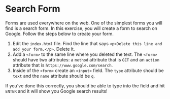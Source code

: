 # Search Form

Forms are used everywhere   on the web. One of the simplest forms you will find is a search form. In this exercise, you will create a form to search on Google. Follow the steps below to create your form.

1. Edit the `index.html` file. Find the line that says `<p>Delete this line and add your form.</p>`. Delete it.
2. Add a `<form>` to the same line where you deleted the text. The `<form>` should have two attributes: a `method` attribute that is `GET` and an `action` attribute that is `https://www.google.com/search`.
3. Inside of the `<form>` create an `<input>` field. The `type` attribute should be `text` and the `name` attribute should be `q`.

If you've done this correctly, you should be able to type into the field and hit `ENTER` and it will show you Google search results!
